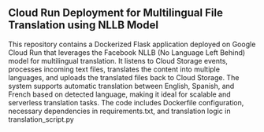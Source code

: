 ## Cloud Run Deployment for Multilingual File Translation using NLLB Model
This repository contains a Dockerized Flask application deployed on Google Cloud Run that leverages the Facebook NLLB (No Language Left Behind) model for multilingual translation. It listens to Cloud Storage events, processes incoming text files, translates the content into multiple languages, and uploads the translated files back to Cloud Storage. The system supports automatic translation between English, Spanish, and French based on detected language, making it ideal for scalable and serverless translation tasks. The code includes Dockerfile configuration, necessary dependencies in requirements.txt, and translation logic in translation_script.py
